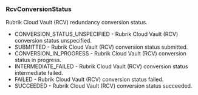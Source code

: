 ### RcvConversionStatus
Rubrik Cloud Vault (RCV) redundancy conversion status.

- CONVERSION_STATUS_UNSPECIFIED - Rubrik Cloud Vault (RCV) conversion status unspecified.
- SUBMITTED - Rubrik Cloud Vault (RCV) conversion status submitted.
- CONVERSION_IN_PROGRESS - Rubrik Cloud Vault (RCV) conversion status in progress.
- INTERMEDIATE_FAILED - Rubrik Cloud Vault (RCV) conversion status intermediate failed.
- FAILED - Rubrik Cloud Vault (RCV) conversion status failed.
- SUCCEEDED - Rubrik Cloud Vault (RCV) conversion status succeeded.
